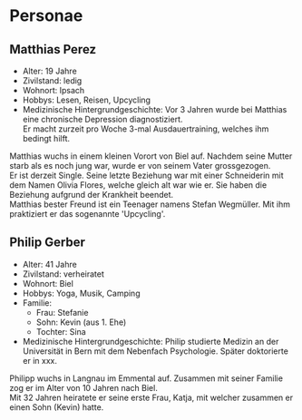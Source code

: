 # Personae

## Matthias Perez

* Alter: 19 Jahre
* Zivilstand: ledig
* Wohnort: Ipsach
* Hobbys: Lesen, Reisen, Upcycling
* Medizinische Hintergrundgeschichte: Vor 3 Jahren wurde bei Matthias eine chronische Depression diagnostiziert.  
Er macht zurzeit pro Woche 3-mal Ausdauertraining, welches ihm bedingt hilft.

Matthias wuchs in einem kleinen Vorort von Biel auf. Nachdem seine Mutter starb als es noch jung war, wurde er von seinem Vater grossgezogen.  
Er ist derzeit Single. Seine letzte Beziehung war mit einer Schneiderin mit dem Namen Olivia Flores, welche gleich alt war wie er. Sie haben die Beziehung aufgrund der Krankheit beendet.  
Matthias bester Freund ist ein Teenager namens Stefan Wegmüller. Mit ihm praktiziert er das sogenannte 'Upcycling'.

## Philip Gerber

* Alter: 41 Jahre
* Zivilstand: verheiratet
* Wohnort: Biel
* Hobbys: Yoga, Musik, Camping
* Familie:
    * Frau: Stefanie
    * Sohn: Kevin (aus 1. Ehe)
    * Tochter: Sina
* Medizinische Hintergrundgeschichte: Philip studierte Medizin an der Universität in Bern mit dem Nebenfach Psychologie. Später doktorierte er in xxx.

Philipp wuchs in Langnau im Emmental auf. Zusammen mit seiner Familie zog er im Alter von 10 Jahren nach Biel.  
Mit 32 Jahren heiratete er seine erste Frau, Katja, mit welcher zusammen er einen Sohn (Kevin) hatte.
